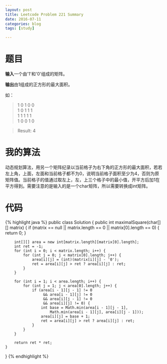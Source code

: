```yaml
---
layout: post
title: Leetcode Problem 221 Summary
date: 2016-07-11
categories: blog
tags: [study]

---
```


# 题目

**输入**一个由'1'和'0'组成的矩阵。

**输出**由1组成的正方形的最大面积。

如：  
>1 0 1 0 0  
1 0 1 1 1  
1 1 1 1 1  
1 0 0 1 0

>Result: 4

# 我的算法

动态规划算法，用另一个矩阵纪录以当前格子为右下角的正方形的最大面积，若若左上角，上面，左面和当前格子都不为0，说明当前格子面积至少为4，否则为原矩阵值。当前格子的值通过取左上，左，上三个格子中的最小值，开平方后加1在平方得到。需要注意的是输入的是一个char矩阵，所以需要转换成int矩阵。

# 代码

{% highlight java %}
public class Solution {
    public int maximalSquare(char[][] matrix) {
        if (matrix == null || matrix.length == 0 || matrix[0].length == 0) {
            return 0;
        }
        
        int[][] area = new int[matrix.length][matrix[0].length];
        int ret = -1;
        for (int i = 0; i < matrix.length; i++) {
            for (int j = 0; j < matrix[0].length; j++) {
                area[i][j] = (int)(matrix[i][j] - '0');
                ret = area[i][j] > ret ? area[i][j] : ret;
            }
        }
            
        for (int i = 1; i < area.length; i++) {
            for (int j = 1; j < area[0].length; j++) {
                if (area[i - 1][j - 1] != 0 
                     && area[i - 1][j] != 0 
                     && area[i][j - 1] != 0
                     && area[i][j] != 0) {
                    int base = Math.min(area[i - 1][j - 1], 
                        Math.min(area[i - 1][j], area[i][j - 1]));
                    area[i][j] = base + 1;
                    ret = area[i][j] > ret ? area[i][j] : ret;
                }
            }
        }
        
        return ret * ret;
    }
}
{% endhighlight %}